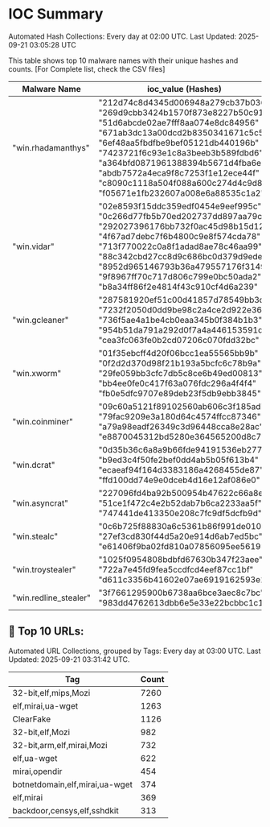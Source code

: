 # IOC Summary

Automated Hash Collections: Every day at 02:00 UTC. Last Updated: 2025-09-21 03:05:28 UTC

This table shows top 10 malware names with their unique hashes and counts. [For Complete list, check the CSV files]

| Malware Name | ioc_value (Hashes) | Count |
|--------------|--------------------|-------|
|  "win.rhadamanthys" |  "212d74c8d4345d006948a279cb37b036"<br> "269d9cbb3424b1570f873e8227b50c91"<br> "51d6abcde02ae7fff8aa074e8dc84956"<br> "671ab3dc13a00dcd2b8350341671c5c5"<br> "6ef48aa5fbdfbe9bef05121db440196b"<br> "7423721f6c93e1c8a3beeb3b589fdbd6"<br> "a364bfd0871961388394b5671d4fba6e"<br> "abdb7572a4eca9f8c7253f1e12ece44f"<br> "c8090c1118a504f088a600c274d4c9d8"<br> "f05671e1fb232607a008e6a88535c1a2" | 10 |
|  "win.vidar" |  "02e8593f15ddc359edf0454e9eef995c"<br> "0c266d77fb5b70ed202737dd897aa79c"<br> "292027396176bb732f0ac45d98b15d12"<br> "4f67ad7debc7f6b4800c9e8f574cda78"<br> "713f770022c0a8f1adad8ae78c46aa99"<br> "88c342cbd27cc8d9c686bc0d379d9ede"<br> "8952d965146793b36a479557176f3149"<br> "9f8967ff70c717d806c799e0bc50ada2"<br> "b8a34ff86f2e4814f43c910cf4d6a239" | 9 |
|  "win.gcleaner" |  "287581920ef51c00d41857d78549bb3d"<br> "7232f2050d0dd9be98c2a4ce2d922e36"<br> "736f5ae4a1be4cb0eaa345b0f384b1b3"<br> "954b51da791a292d0f7a4a446153591d"<br> "cea3fc063fe0b2cd07206c070fdd32bc" | 5 |
|  "win.xworm" |  "01f35ebcff4d20f06bcc1ea55565bb9b"<br> "0f2d2d370d98f21b193a5bcfc6c78b9a"<br> "29fe059bb3cfc7db5c8ce6b49ed00813"<br> "bb4ee0fe0c417f63a076fdc296a4f4f4"<br> "fb0e5dfc9707e89deb23f5db9ebb3845" | 5 |
|  "win.coinminer" |  "09c60a5121f89102560ab606c3f185ad"<br> "79fac9209e3a180d64c4574ffcc87346"<br> "a79a98eadf26349c3d96448cca8e28ac"<br> "e8870045312bd5280e364565200d8c75" | 4 |
|  "win.dcrat" |  "0d35b36c6a8a9b66fde94191536eb277"<br> "b9ed3c4f50fe2bef0dd4ab5b05f613b4"<br> "ecaeaf94f164d3383186a4268455de87"<br> "ffd100dd74e9e0dceb4d16e12af086e0" | 4 |
|  "win.asyncrat" |  "227096fd4ba92b500954b47622c66a8e"<br> "51ce1f472c4e2b52dab7b6ca2233aa5f"<br> "747441de413350e208c7fc9df5dcfb9d" | 3 |
|  "win.stealc" |  "0c6b725f88830a6c5361b86f991de010"<br> "27ef3cd830f44d5a20e914d6ab7ed5bc"<br> "e61406f9ba02fd810a07856095ee5619" | 3 |
|  "win.troystealer" |  "1025f0954808bdbfd67630b347f23aee"<br> "722a7e45fd9fea5ccdfcd4eef87cc1bf"<br> "d611c3356b41602e07ae6919162593e1" | 3 |
|  "win.redline_stealer" |  "3f7661295900b6738aa6bce3aec8c7bc"<br> "983dd4762613dbb6e5e33e22bcbbc1c1" | 2 |

<!-- url_summary_start -->
## 🔗 Top 10 URLs:

Automated URL Collections, grouped by Tags: Every day at 03:00 UTC. Last Updated: 2025-09-21 03:31:42 UTC.

| Tag | Count |
|-----|-------|
| 32-bit,elf,mips,Mozi | 7260 |
| elf,mirai,ua-wget | 1263 |
| ClearFake | 1126 |
| 32-bit,elf,Mozi | 982 |
| 32-bit,arm,elf,mirai,Mozi | 732 |
| elf,ua-wget | 622 |
| mirai,opendir | 454 |
| botnetdomain,elf,mirai,ua-wget | 374 |
| elf,mirai | 369 |
| backdoor,censys,elf,sshdkit | 313 |
<!-- url_summary_end -->
